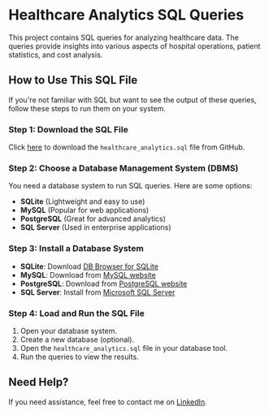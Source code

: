 # Healthcare Analytics SQL Queries

This project contains SQL queries for analyzing healthcare data. The queries provide insights into various aspects of hospital operations, patient statistics, and cost analysis.

## How to Use This SQL File

If you're not familiar with SQL but want to see the output of these queries, follow these steps to run them on your system.

### Step 1: Download the SQL File
Click [here](https://github.com/your-repo/healthcare_analytics.sql) to download the `healthcare_analytics.sql` file from GitHub.

### Step 2: Choose a Database Management System (DBMS)
You need a database system to run SQL queries. Here are some options:

- **SQLite** (Lightweight and easy to use)
- **MySQL** (Popular for web applications)
- **PostgreSQL** (Great for advanced analytics)
- **SQL Server** (Used in enterprise applications)

### Step 3: Install a Database System

- **SQLite**: Download [DB Browser for SQLite](https://sqlitebrowser.org/)
- **MySQL**: Download from [MySQL website](https://dev.mysql.com/downloads/)
- **PostgreSQL**: Download from [PostgreSQL website](https://www.postgresql.org/download/)
- **SQL Server**: Install from [Microsoft SQL Server](https://www.microsoft.com/en-us/sql-server/sql-server-downloads)

### Step 4: Load and Run the SQL File

1. Open your database system.
2. Create a new database (optional).
3. Open the `healthcare_analytics.sql` file in your database tool.
4. Run the queries to view the results.

## Need Help?
If you need assistance, feel free to contact me on [LinkedIn](https://www.linkedin.com/in/felix-idowu-4347a4268).
